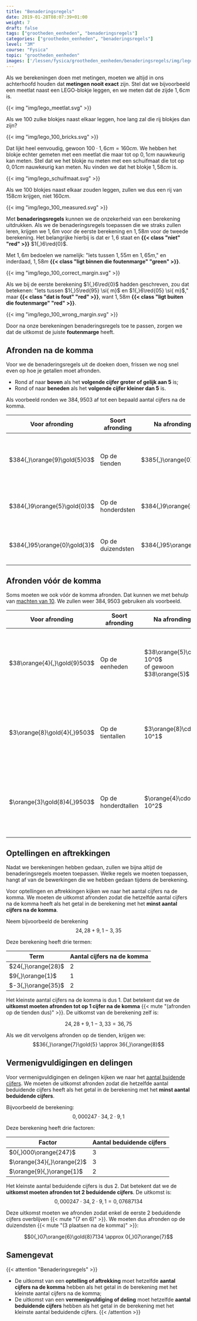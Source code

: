 ```yaml
---
title: "Benaderingsregels"
date: 2019-01-28T08:07:39+01:00
weight: 7
draft: false
tags: ["grootheden_eenheden", "benaderingsregels"]
categories: ["grootheden_eenheden", "benaderingsregels"]
level: "3M"
course: "Fysica"
topic: "grootheden_eenheden"
images: ['/lessen/fysica/grootheden_eenheden/benaderingsregels/img/lego_meetlat.png', '/lessen/fysica/grootheden_eenheden/benaderingsregels/img/lego_100_bricks.png', '/lessen/fysica/grootheden_eenheden/benaderingsregels/img/lego_schuifmaat.png', '/lessen/fysica/grootheden_eenheden/benaderingsregels/img/lego_100_measured.png', '/lessen/fysica/grootheden_eenheden/benaderingsregels/img/lego_100_correct_margin.png', '/lessen/fysica/grootheden_eenheden/benaderingsregels/img/lego_100_wrong_margin.png']
---
```

Als we berekeningen doen met metingen, moeten we altijd in ons achterhoofd
houden dat **metingen nooit exact** zijn. Stel dat we bijvoorbeeld een meetlat
naast een LEGO-blokje leggen, en we meten dat de zijde
$1{,}6 \si{ cm}$ is.

{{< img "img/lego_meetlat.svg" >}}

Als we 100 zulke blokjes naast elkaar leggen,
hoe lang zal die rij blokjes dan zijn?

{{< img "img/lego_100_bricks.svg" >}}

Dat lijkt heel eenvoudig, gewoon $100 \cdot 1{,}6 \si{ cm} = 160 \si{ cm}$. We
hebben het blokje echter gemeten met een meetlat die maar tot op $0{,}1 \si{
cm}$ nauwkeurig kan meten. Stel dat we het blokje nu meten met een schuifmaat
die tot op $0{,}01 \si{ cm}$ nauwkeurig kan meten. Nu vinden we dat het blokje
$1{,}58 \si{ cm}$ is.

{{< img "img/lego_schuifmaat.svg" >}}

Als we 100 blokjes naast elkaar zouden leggen, zullen we dus een rij van $158
\si{ cm}$ krijgen, niet $160 \si{ cm}$.

{{< img "img/lego_100_measured.svg" >}}

Met **benaderingsregels** kunnen we de onzekerheid van een berekening
uitdrukken. Als we de benaderingsregels toepassen die we straks zullen leren,
krijgen we $1{,}6 \si{ m}$ voor de eerste berekening en $1{,}58 \si{ m}$ voor
de tweede berekening. Het belangrijke hierbij is dat er $1{,}6$ staat en
**{{< class "niet" "red" >}}** $1{,}6\red{0}$. 

Met $1{,}6 \si{ m}$ bedoelen we namelijk: "Iets tussen $1{,}55 \si{ m}$ en
$1{,}65 \si{ m}$," en inderdaad, $1{,}58 \si{ m}$
**{{< class "ligt binnen die foutenmarge" "green" >}}**.

{{< img "img/lego_100_correct_margin.svg" >}}

Als we bij de eerste berekening $1{,}6\red{0}$ hadden geschreven, zou dat
betekenen: "Iets tussen $1{,}5\red{95} \si{ m}$ en $1{,}6\red{05} \si{ m}$,"
maar
**{{< class "dat is fout" "red" >}}**,
want $1{,}58 \si{ m}$
**{{< class "ligt buiten die foutenmarge" "red" >}}**.

{{< img "img/lego_100_wrong_margin.svg" >}}

Door na onze berekeningen benaderingsregels toe te passen, zorgen we dat de
uitkomst de juiste **foutenmarge** heeft.

## Afronden na de komma
Voor we de benaderingsregels uit de doeken doen, frissen we nog snel even op
hoe je getallen moet afronden.

* Rond af naar **boven** als het **volgende cijfer groter of gelijk aan 5** is;
* Rond of naar **beneden** als het **volgende cijfer kleiner dan 5** is.

Als voorbeeld ronden we $384{,}9503$ af tot een bepaald aantal cijfers na de
komma.

| Voor afronding                        | Soort afronding         | Na afronding             | Uitleg                                                                                          |
| ------------------------------------- | ----------------------- | ------------------------ | ----------------------------------------------------------------------------------------------- |
| $384{,}\orange{9}\gold{5}03$   | Op de tienden           | $385{,}\orange{0}$     | $\gold{5} \ge 5$ dus $\orange{9}$ wordt $1\orange{0}$, waardoor de $4$ een $5$ wordt   |
| $384{,}9\orange{5}\gold{0}3$   | Op de honderdsten       | $384{,}9\orange{5}$    | $\gold{0} \lt 5$ dus $\orange{5}$ blijft $\orange{5}$                                  |
| $384{,}95\orange{0}\gold{3}$   | Op de duizendsten       | $384{,}95\orange{0}$   | $\gold{3} \lt 5$ dus $\orange{0}$ blijft $\orange{0}$                                  |

## Afronden vóór de komma
Soms moeten we ook vóór de komma afronden.  Dat kunnen we met behulp van
[machten van 10](../machten_van_10).  We zullen weer $384{,}9503$ gebruiken als
voorbeeld.

| Voor afronding                        | Soort afronding       | Na afronding                                          | Uitleg                                                                                                                                          |
|---------------------------------------|-----------------------|-------------------------------------------------------|-------------------------------------------------------------------------------------------------------------------------------------------------|
| $38\orange{4}{,}\gold{9}503$   | Op de eenheden        | $38\orange{5}\cdot 10^0$<br> of gewoon $38\orange{5}$ | $\gold{9} \ge 5$ dus $\orange{4}$ wordt $\orange{5}$<br> Vermenigvuldigen met $10^0 = 1$ omdat we afronden op de **een**heden          |
| $3\orange{8}\gold{4}{,}9503$   | Op de tientallen      | $3\orange{8}\cdot 10^1$                             | $\gold{4} \lt 5$ dus $\orange{8}$ blijft $\orange{8}$<br> Vermenigvuldigen met $10^1 = 10$ omdat we afronden op de **tien**tallen      |
| $\orange{3}\gold{8}4{,}9503$   | Op de honderdtallen   | $\orange{4}\cdot 10^2$                              | $\gold{8} \ge 5$ dus $\orange{3}$ wordt $\orange{4}$<br> Vermenigvuldigen met $10^2 = 100$ omdat we afronden op de **honderd**tallen   |


## Optellingen en aftrekkingen
Nadat we berekeningen hebben gedaan, zullen we bijna altijd de
benaderingsregels moeten toepassen. Welke regels we moeten toepassen, hangt af 
van de bewerkingen die we hebben gedaan tijdens de berekening.

Voor optellingen en aftrekkingen kijken we naar het aantal cijfers na de komma. 
We moeten de uitkomst afronden zodat die hetzelfde aantal cijfers na de komma 
heeft als het getal in de berekening met het **minst aantal cijfers na de 
komma**.

Neem bijvoorbeeld de berekening
$$24{,}28 + 9{,}1 - 3{,}35$$

Deze berekening heeft drie termen:

| Term               | Aantal cijfers na de komma   |
| ------             | ---------------------------- |
| $24{,}\orange{28}$ | 2                            |
| $9{,}\orange{1}$   | 1                            |
| $-3{,}\orange{35}$ | 2                            |

Het kleinste aantal cijfers na de komma is dus 1. Dat betekent dat we de 
**uitkomst moeten afronden tot op 1 cijfer na de komma**
{{< mute "(afronden op de tienden dus)" >}}. De uitkomst van de berekening zelf 
is:

$$24{,}28 + 9{,}1 - 3{,}33 = 36{,}75$$

Als we dit vervolgens afronden op de tienden, krijgen we:
$$36{,}\orange{7}\gold{5} \approx 36{,}\orange{8}$$

## Vermenigvuldigingen en delingen
Voor vermenigvuldigingen en delingen kijken we naar het [aantal buidende 
cijfers](../beduidende_cijfers/#aantal-beduidende-cijfers).  We moeten de 
uitkomst afronden zodat die hetzelfde aantal beduidende cijfers heeft als het 
getal in de berekening met het **minst aantal beduidende cijfers**.

Bijvoorbeeld de berekening:
$$0{,}000247 \cdot 34{,}2 \cdot 9{,}1$$

Deze berekening heeft drie factoren:

| Factor | Aantal beduidende cijfers |
|------|---------------------------|
| $0{,}000\orange{247}$ | 3 |
| $\orange{34}{,}\orange{2}$ | 3 |
| $\orange{9}{,}\orange{1}$ | 2 |

Het kleinste aantal beduidende cijfers is dus 2. Dat betekent dat we de 
**uitkomst moeten afronden tot 2 beduidende cijfers**. De uitkomst is:
$$0{,}000247 \cdot 34{,}2 \cdot 9{,}1 = 0{,}07687134$$

Deze uitkomst moeten we afronden zodat enkel de eerste 2 beduidende cijfers 
overblijven {{< mute "($7$ en $6$)" >}}. We moeten dus afronden op de 
duizendsten {{< mute "(3 plaatsen na de komma)" >}}:

$$0{,}07\orange{6}\gold{8}7134 \approx 0{,}07\orange{7}$$

## Samengevat
{{< attention "Benaderingsregels" >}}
* De uitkomst van een **optelling of aftrekking** moet hetzelfde **aantal 
  cijfers na de komma** hebben als het getal in de berekening met het kleinste 
  aantal cijfers na de komma;
* De uitkomst van een **vermenigvuldiging of deling** moet hetzelfde **aantal 
  beduidende cijfers** hebben als het getal in de berekening met het kleinste 
  aantal beduidende cijfers.
{{< /attention >}}
